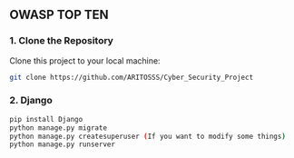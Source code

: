 ## OWASP TOP TEN

### 1. Clone the Repository

Clone this project to your local machine:
```bash
git clone https://github.com/ARITOSSS/Cyber_Security_Project
```

### 2. Django
```bash
pip install Django
python manage.py migrate
python manage.py createsuperuser (If you want to modify some things)
python manage.py runserver




